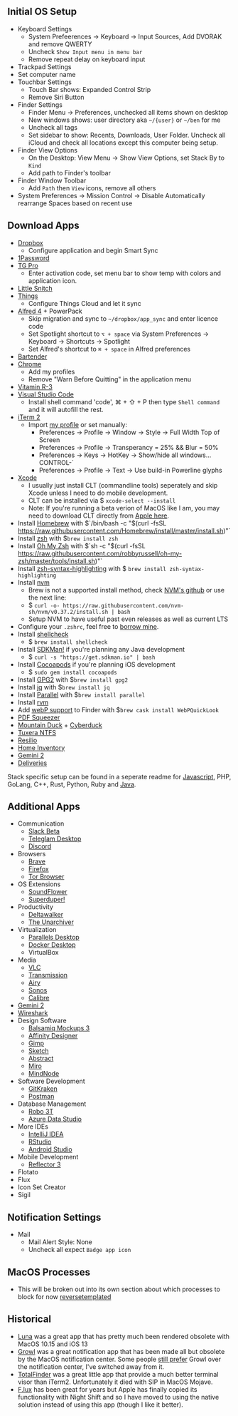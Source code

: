 ## Initial OS Setup
- Keyboard Settings
  - System Prefeerences -> Keyboard -> Input Sources, Add DVORAK and remove QWERTY
  - Uncheck `Show Input menu in menu bar`
  - Remove repeat delay on keyboard input
- Trackpad Settings
- Set computer name
- Touchbar Settings
  - Touch Bar shows: Expanded Control Strip
  - Remove Siri Button
- Finder Settings
  - Finder Menu -> Preferences, unchecked all items shown on desktop
  - New windows shows: user directory aka `~/{user}` or `~/ben` for me
  - Uncheck all tags
  - Set sidebar to show: Recents, Downloads, User Folder. Uncheck all iCloud and check all locations except this computer being setup.
- Finder View Options
  - On the Desktop: View Menu -> Show View Options, set Stack By to `Kind`
  - Add path to Finder's toolbar
- Finder Window Toolbar
  - Add `Path` then `View` icons, remove all others
- System Preferences -> Mission Control -> Disable Automatically rearrange Spaces based on recent use

## Download Apps
- [Dropbox](https://www.dropbox.com/downloading)
  - Configure application and begin Smart Sync
- [1Password](https://1password.com/downloads/mac/)
- [TG Pro](https://www.tunabellysoftware.com/tgpro/)
  - Enter activation code, set menu bar to show temp with colors and application icon.
- [Little Snitch](https://www.obdev.at/products/littlesnitch/download.html)
- [Things](https://culturedcode.com/things/)
  - Configure Things Cloud and let it sync
- [Alfred 4](https://www.alfredapp.com/) + PowerPack
  - Skip migration and sync to `~/dropbox/app_sync` and enter licence code
  - Set Spotlight shortcut to `⌥ + space` via System Preferences -> Keyboard -> Shortcuts -> Spotlight
  - Set Alfred's shortcut to `⌘ + space` in Alfred preferences
- [Bartender](https://www.macbartender.com/)
- [Chrome](https://www.google.com/chrome/)
  - Add my profiles
  - Remove "Warn Before Quitting" in the application menu
- [Vitamin R-3](https://www.publicspace.net/Vitamin-R/)
- [Visual Studio Code](https://code.visualstudio.com/download)
  - Install shell command 'code', ⌘ + ⇧ + P then type `Shell command` and it will autofill the rest.
- [iTerm 2](https://www.iterm2.com/downloads.html)
  - Import [my profile](/iTerm-profile-jbb.json) or set manually:
    - Preferences -> Profile -> Window -> Style -> Full Width Top of Screen
    - Preferences -> Profile -> Transperancy = 25% && Blur = 50%
    - Preferences -> Keys -> HotKey -> Show/hide all windows... CONTROL-`
    - Preferences -> Profile -> Text -> Use build-in Powerline glyphs
- [Xcode](https://apps.apple.com/us/app/xcode/id497799835)
  - I usually just install CLT (commandline tools) seperately and skip Xcode unless I need to do mobile development.
  - CLT can be installed via $ `xcode-select --install`
  - Note: If you're running a beta verion of MacOS like I am, you may need to download CLT directly from [Apple here](https://developer.apple.com/download/more/).
- Install [Homebrew](https://brew.sh/) with $`/bin/bash -c "$(curl -fsSL https://raw.githubusercontent.com/Homebrew/install/master/install.sh)"`
- Install [zsh](https://www.zsh.org/) with $`brew install zsh`
- Install [Oh My Zsh](https://github.com/ohmyzsh/ohmyzsh) with $`sh -c "$(curl -fsSL https://raw.githubusercontent.com/robbyrussell/oh-my-zsh/master/tools/install.sh)"`
- Install [zsh-syntax-highlighting](https://github.com/zsh-users/zsh-syntax-highlighting) with $ `brew install zsh-syntax-highlighting`
- Install [nvm](https://github.com/nvm-sh/nvm#installation-and-update)
  - Brew is not a supported install method, check [NVM's github](https://github.com/nvm-sh/nvm#install--update-script) or use the next line:
  - $ `curl -o- https://raw.githubusercontent.com/nvm-sh/nvm/v0.37.2/install.sh | bash`
  - Setup NVM to have useful past even releases as well as current LTS
- Configure your `.zshrc`, feel free to [borrow mine](/.zshrc).
- Install [shellcheck](https://github.com/koalaman/shellcheck)
  - $ `brew install shellcheck`
- Install [SDKMan!](https://sdkman.io/install) if you're planning any Java development
  - $ `curl -s "https://get.sdkman.io" | bash`
- Install [Cocoapods](https://cocoapods.org/) if you're planning iOS development
  - $ `sudo gem install cocoapods`
- Install [GPG2](https://docs.releng.linuxfoundation.org/en/latest/gpg.html) with $`brew install gpg2`
- Install [jq](https://stedolan.github.io/jq/download/) with $`brew install jq`
- Install [Parallel](https://www.gnu.org/software/parallel/) with $`brew install parallel`
- Install [rvm](https://rvm.io/rvm/install)
- Add [webP support](https://ourcodeworld.com/articles/read/1160/how-to-enable-webp-image-format-preview-on-the-macos-finder) to Finder with $`brew cask install WebPQuickLook`
- [PDF Squeezer](https://witt-software.com/pdfsqueezer/)
- [Mountain Duck](https://mountainduck.io/) + [Cyberduck](https://cyberduck.io/download/)
- [Tuxera NTFS](https://www.tuxera.com/products/tuxera-ntfs-for-mac/download/)
- [Resilio](https://www.resilio.com/individuals/)
- [Home Inventory](https://binaryformations.com/products/home-inventory/)
- [Gemini 2](https://macpaw.com/gemini)
- [Deliveries](https://apps.apple.com/us/app/deliveries/id924726344)

Stack specific setup can be found in a seperate readme for [Javascript](/javascript.md), PHP, GoLang, C++, Rust, Python, Ruby and [Java](/java.md).

## Additional Apps
- Communication
  - [Slack Beta](https://slack.com/beta/mac)
  - [Teleglam Desktop](https://desktop.telegram.org/)
  - [Discord](https://discord.com/download)
- Browsers
  - [Brave](https://brave.com/download/)
  - [Firefox](https://www.mozilla.org/en-US/firefox/new/)
  - [Tor Browser](https://www.torproject.org/download/)
- OS Extensions
  - [SoundFlower](https://github.com/mattingalls/Soundflower/releases)
  - [Superduper!](https://www.shirt-pocket.com/SuperDuper/SuperDuperDescription.html)
- Productivity
  - [Deltawalker](https://www.deltawalker.com/download)
  - [The Unarchiver](https://apps.apple.com/us/app/the-unarchiver/id425424353)
- Virtualization
  - [Parallels Desktop](https://www.parallels.com/products/desktop/trial/)
  - [Docker Desktop](https://www.docker.com/products/docker-desktop)
  - VirtualBox
- Media
  - [VLC](https://www.videolan.org/vlc/download-macosx.html)
  - [Transmission](https://transmissionbt.com/download/)
  - [Airy](https://mac.eltima.com/airy-download.html)
  - [Sonos](https://support.sonos.com/s/downloads)
  - [Calibre]()
- [Gemini 2](https://macpaw.com/gemini)
- [Wireshark](https://www.wireshark.org/#download)
- Design Software
  - [Balsamiq Mockups 3](https://balsamiq.com/wireframes/desktop/)
  - [Affinity Designer](https://affinity.serif.com/en-us/designer/)
  - [Gimp](https://www.gimp.org/downloads/)
  - [Sketch](https://www.sketch.com/get/)
  - [Abstract](https://app.abstract.com/download)
  - [Miro](https://miro.com/apps/)
  - [MindNode](https://mindnode.com/download)
- Software Development
  - [GitKraken](https://www.gitkraken.com/download/mac)
  - [Postman](https://www.getpostman.com/downloads/)
- Database Management
  - [Robo 3T](https://robomongo.org/download)
  - [Azure Data Studio](https://docs.microsoft.com/en-us/sql/azure-data-studio/download-azure-data-studio?view=sql-server-ver15)
- More IDEs
  - [IntelliJ IDEA](https://www.jetbrains.com/idea/download/#section=mac)
  - [RStudio](https://rstudio.com/products/rstudio/download/)
  - [Android Studio](https://developer.android.com/studio)
- Mobile Development
  - [Reflector 3](https://www.airsquirrels.com/reflector/download)
- Flotato
- Flux
- Icon Set Creator
- Sigil

## Notification Settings
- Mail
  - Mail Alert Style: None
  - Uncheck all expect `Badge app icon`
  
## MacOS Processes
- This will be broken out into its own section about which processes to block for now [reversetemplated](https://www.manpagez.com/man/8/reversetemplated/)

## Historical
- [Luna](https://lunadisplay.com/pages/hello) was a great app that has pretty much been rendered obsolete with MacOS 10.15 and iOS 13
- [Growl](http://growl.info/downloads) was a great notification app that has been made all but obsolete by the MacOS notification center. Some people [still prefer](https://computers.tutsplus.com/tutorials/quick-tip-growl-vs-notification-center--mac-45845) Growl over the notification center, I've switched away from it.
- [TotalFinder](https://totalfinder.binaryage.com/) was a great little app that provide a much better terminal visor than iTerm2. Unfortunately it died with SIP in MacOS Mojave.
- [F.lux](https://justgetflux.com/) has been great for years but Apple has finally copied its functionality with Night Shift and so I have moved to using the native solution instead of using this app (though I like it better).
